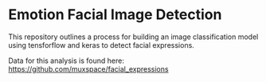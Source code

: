 # Emotion Facial Image Detection

This repository outlines a process for building an image classification model using tensforflow and keras to detect facial expressions. 

Data for this analysis is found here:
https://github.com/muxspace/facial_expressions
